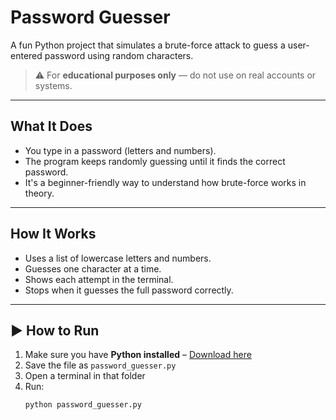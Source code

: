#  Password Guesser

A fun Python project that simulates a brute-force attack to guess a user-entered password using random characters.

> ⚠ For **educational purposes only** — do not use on real accounts or systems.

---

## What It Does

- You type in a password (letters and numbers).
- The program keeps randomly guessing until it finds the correct password.
- It's a beginner-friendly way to understand how brute-force works in theory.

---

##  How It Works

- Uses a list of lowercase letters and numbers.
- Guesses one character at a time.
- Shows each attempt in the terminal.
- Stops when it guesses the full password correctly.

---

## ▶ How to Run

1. Make sure you have **Python installed** – [Download here](https://www.python.org/downloads/)
2. Save the file as `password_guesser.py`
3. Open a terminal in that folder
4. Run:
   ```bash
   python password_guesser.py

